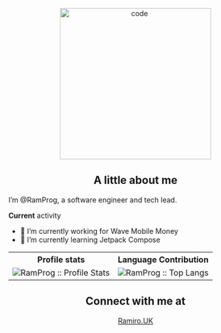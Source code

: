 <p align="center">
<img src="https://media.giphy.com/media/3oKIPnAiaMCws8nOsE/giphy.webp" width="300" alt="code" align="center">
</p>
<h2 align="center">A little about me</h2>

I’m @RamProg, a software engineer and tech lead.

**Current** activity
- 💼 I’m currently working for Wave Mobile Money
- 🌱 I’m currently learning Jetpack Compose

<p align="center">
   <table>
      <tr>
       <th>Profile stats  </th>
       <th>Language Contribution</th>
     </tr>
      <tr>
       <td><img alt="RamProg :: Profile Stats" src="https://github-readme-stats-sigma-five.vercel.app/api?username=ramprog&show_icons=true&theme=dark"> </td>
       <td><img alt="RamProg :: Top Langs" src="https://github-readme-stats-sigma-five.vercel.app/api/top-langs/?username=ramprog&theme=dark"> </td>
     </tr>
   </table>
</p>

<h2 align="center">Connect with me at</h2>

<p align="center">
  <a href="https://www.ramiro.uk">
    Ramiro.UK
  </a>
</p>
